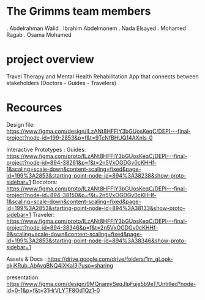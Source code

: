 # The Grimms team members
. Abdelrahman Walid
. Ibrahim Abdelmonem
. Nada Elsayed
. Mohamed Ragab
. Osama Mohamed

# project overview
Travel Therapy and Mental Health Rehabilitation App that connects between stakeholders (Doctors - Guides - Travelers)

# Recources

Design file: https://www.figma.com/design/ILzANt8HFFlY3bGUosKeqC/DEPI---final-project?node-id=199-2853&p=f&t=9TcNfBHUQ14AXnIs-0

Interactive Prototypes :
Guides: https://www.figma.com/proto/ILzANt8HFFlY3bGUosKeqC/DEPI---final-project?node-id=894-38261&p=f&t=2n5VxOGDGv0cKHHf-1&scaling=scale-down&content-scaling=fixed&page-id=199%3A2853&starting-point-node-id=894%3A38238&show-proto-sidebar=1
Docotors: https://www.figma.com/proto/ILzANt8HFFlY3bGUosKeqC/DEPI---final-project?node-id=894-38150&p=f&t=2n5VxOGDGv0cKHHf-1&scaling=scale-down&content-scaling=fixed&page-id=199%3A2853&starting-point-node-id=894%3A38133&show-proto-sidebar=1
Traveler: https://www.figma.com/proto/ILzANt8HFFlY3bGUosKeqC/DEPI---final-project?node-id=894-38346&p=f&t=2n5VxOGDGv0cKHHf-9&scaling=scale-down&content-scaling=fixed&page-id=199%3A2853&starting-point-node-id=894%3A38346&show-proto-sidebar=1


Assets & Docs : https://drive.google.com/drive/folders/1m_gLopk-qkjKRub_AbAvqBNQ4iXKal3j?usp=sharing

presentation: https://www.figma.com/design/9MQnamySeqJlpFuje5b9eT/Untitled?node-id=0-1&p=f&t=31HrVLYTF8Od1Qz1-0
